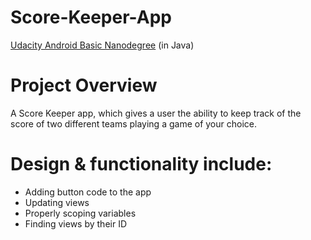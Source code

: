 # Score-Keeper-App
[Udacity Android Basic Nanodegree](https://www.udacity.com/course/android-basics-nanodegree-by-google--nd803) (in Java)


# Project Overview
A Score Keeper app, which gives a user the ability to keep track of the score of two different teams playing a game of your choice.


# Design & functionality include:
- Adding button code to the app
- Updating views
- Properly scoping variables
- Finding views by their ID

